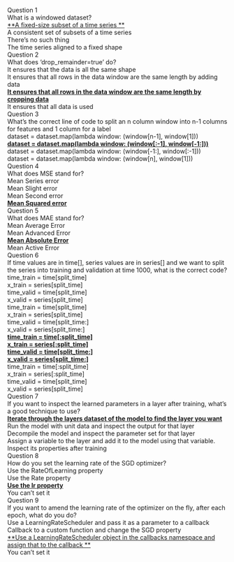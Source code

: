 Question 1<br>
What is a windowed dataset?<br>
<ins>**A fixed-size subset of a time series **</ins><br>
A consistent set of subsets of a time series<br>
There’s no such thing<br>
The time series aligned to a fixed shape<br>
Question 2<br>
What does ‘drop_remainder=true’ do?<br>
It ensures that the data is all the same shape<br>
It ensures that all rows in the data window are the same length by adding data<br>
<ins>**It ensures that all rows in the data window are the same length by cropping data**</ins><br>
It ensures that all data is used<br>
Question 3<br>
What’s the correct line of code to split an n column window into n-1 columns for features and 1 column for a label<br>
dataset = dataset.map(lambda window: (window[n-1], window[1]))<br>
<ins>**dataset = dataset.map(lambda window: (window[:-1], window[-1:]))**</ins><br>
dataset = dataset.map(lambda window: (window[-1:], window[:-1]))<br>
dataset = dataset.map(lambda window: (window[n], window[1]))<br>
Question 4<br>
What does MSE stand for?<br>
Mean Series error<br>
Mean Slight error<br>
Mean Second error<br>
<ins>**Mean Squared error**</ins><br>
Question 5<br>
What does MAE stand for?<br>
Mean Average Error<br>
Mean Advanced Error<br>
<ins>**Mean Absolute Error**</ins><br>
Mean Active Error<br>
Question 6<br>
If time values are in time[], series values are in series[] and we want to split the series into training and validation at time 1000, what is the correct code?<br>
time_train = time[split_time]<br>
x_train = series[split_time]<br>
time_valid = time[split_time]<br>
x_valid = series[split_time]<br>
time_train = time[split_time]<br>
x_train = series[split_time]<br>
time_valid = time[split_time:]<br>
x_valid = series[split_time:]<br>
<ins>**time_train = time[:split_time]**</ins><br>
<ins>**x_train = series[:split_time]**</ins><br>
<ins>**time_valid = time[split_time:]**</ins><br>
<ins>**x_valid = series[split_time:]**</ins><br>
time_train = time[:split_time]<br>
x_train = series[:split_time]<br>
time_valid = time[split_time]<br>
x_valid = series[split_time]<br>
Question 7<br>
If you want to inspect the learned parameters in a layer after training, what’s a good technique to use?<br>
<ins>**Iterate through the layers dataset of the model to find the layer you want**</ins><br>
Run the model with unit data and inspect the output for that layer<br>
Decompile the model and inspect the parameter set for that layer<br>
Assign a variable to the layer and add it to the model using that variable. Inspect its properties after training<br>
Question 8<br>
How do you set the learning rate of the SGD optimizer? <br>
Use the RateOfLearning property<br>
Use the Rate property <br>
<ins>**Use the lr property**</ins><br>
You can’t set it<br>
Question 9<br>
If you want to amend the learning rate of the optimizer on the fly, after each epoch, what do you do?<br>
Use a LearningRateScheduler and pass it as a parameter to a callback<br>
Callback to a custom function and change the SGD property<br>
<ins>**Use a LearningRateScheduler object in the callbacks namespace and assign that to the callback **</ins><br>
You can’t set it<br>
